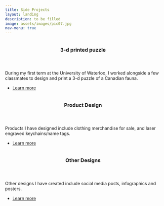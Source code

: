```yaml
---
title: Side Projects
layout: landing
description: to be filled
image: assets/images/pic07.jpg
nav-menu: true
---
```


<!-- One 
<section id="one">
	<div class="inner">
		<header class="major">
			<h1>UI/UX Projects</h1>
		</header>
  </div>
</section> -->

<!-- Two -->
<section id="two" class="spotlights">
  <section>
		<a href="3d_printed_puzzle.html" class="image">
			<img src="{% link assets/images/projects.jpg %}" alt="" data-position="25% 25%" />
		</a>
		<div class="content">
			<div class="inner">
				<header class="major">
					<h3>3-d printed puzzle</h3>
				</header>
				<p>During my first term at the University of Waterloo, I worked alongside a few classmates to design and print a 3-d puzzle of a Canadian fauna.</p>
				<ul class="actions">
					<li><a href="3d_printed_puzzle.html" class="button">Learn more</a></li>
				</ul>
			</div>
		</div>
	</section>
	<section>
		<a href="product_design.html" class="image">
			<img src="{% link assets/images/merch.png %}" alt="" data-position="25% 25%" />
		</a>
		<div class="content">
			<div class="inner">
				<header class="major">
					<h3>Product Design</h3>
				</header>
				<p>Products I have designed include clothing merchandise for sale, and laser engraved keychains/name tags.</p>
				<ul class="actions">
					<li><a href="product_design.html" class="button">Learn more</a></li>
				</ul>
			</div>
		</div>
	</section>
		<section>
		<a href="other_designs.html" class="image">
			<img src="{% link assets/images/bhm thumbnail.png %}" alt="" data-position="25% 25%" />
		</a>
		<div class="content">
			<div class="inner">
				<header class="major">
					<h3>Other Designs</h3>
				</header>
				<p>Other designs I have created include social media posts, infographics and posters.</p>
				<ul class="actions">
					<li><a href="other_designs.html" class="button">Learn more</a></li>
				</ul>
			</div>
		</div>
	</section>
</section>

</div>
